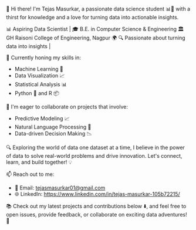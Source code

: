 👋 Hi there! I'm Tejas Masurkar, a passionate data science student 📊🔬 with a thirst for knowledge and a love for turning data into actionable insights.

📊 Aspiring Data Scientist | 🎓 B.E. in Computer Science & Engineering
🏛️ GH Raisoni College of Engineering, Nagpur 🌍
🔍 Passionate about turning data into insights | 

🧠 Currently honing my skills in:
- Machine Learning 🤖
- Data Visualization 📈
- Statistical Analysis 📊
- Python 🐍 and R 📦

💼 I'm eager to collaborate on projects that involve:
- Predictive Modeling 📈
- Natural Language Processing 📜
- Data-driven Decision Making 📉

🔍 Exploring the world of data one dataset at a time, I believe in the power of data to solve real-world problems and drive innovation. Let's connect, learn, and build together! 💡

📫 Reach out to me:
- 📧 Email: tejasmasurkar01@gmail.com
- 🌐 LinkedIn: https://www.linkedin.com/in/tejas-masurkar-105b72215/

📚 Check out my latest projects and contributions below ⬇️, and feel free to open issues, provide feedback, or collaborate on exciting data adventures! 🚀
